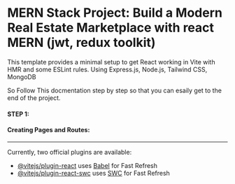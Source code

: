 # MERN Stack Project: Build a Modern Real Estate Marketplace with react MERN (jwt, redux toolkit)

This template provides a minimal setup to get React working in Vite with HMR and some ESLint rules. Using Express.js, Node.js, Tailwind CSS, MongoDB

So Follow This docmentation step by step so that you can esaily get to the end of the project.

#### STEP 1:


#### Creating Pages and Routes:

---------------------------------------------------------------------------------------------------------------------------------

Currently, two official plugins are available:

- [@vitejs/plugin-react](https://github.com/vitejs/vite-plugin-react/blob/main/packages/plugin-react/README.md) uses [Babel](https://babeljs.io/) for Fast Refresh
- [@vitejs/plugin-react-swc](https://github.com/vitejs/vite-plugin-react-swc) uses [SWC](https://swc.rs/) for Fast Refresh
